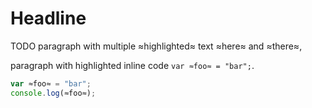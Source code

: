 # Headline

TODO paragraph with multiple ≈highlighted≈ text ≈here≈ and ≈there≈,

paragraph with highlighted inline code `var ≈foo≈ = "bar";`.

```js
var ≈foo≈ = "bar";
console.log(≈foo≈);
```
